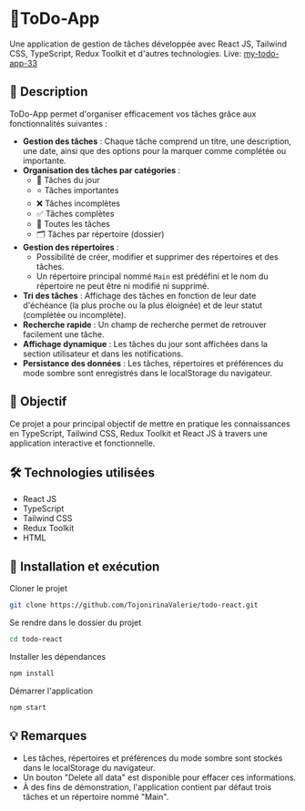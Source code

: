 # 📌ToDo-App

Une application de gestion de tâches développée avec React JS, Tailwind CSS, TypeScript, Redux Toolkit et d'autres technologies.
Live: [my-todo-app-33](https://my-todo-app-33.netlify.app/)

## 📝 Description

ToDo-App permet d'organiser efficacement vos tâches grâce aux fonctionnalités suivantes :

- **Gestion des tâches** : Chaque tâche comprend un titre, une description, une date, ainsi que des options pour la marquer comme complétée ou importante.
- **Organisation des tâches par catégories** :
  - 📅 Tâches du jour
  - ⭐ Tâches importantes
  - ❌ Tâches incomplètes
  - ✅ Tâches complètes
  - 📂 Toutes les tâches
  - 🗂 Tâches par répertoire (dossier)
- **Gestion des répertoires** :
  - Possibilité de créer, modifier et supprimer des répertoires et des tâches.
  - Un répertoire principal nommé `Main` est prédéfini et le nom du répertoire ne peut être ni modifié ni supprimé.
- **Tri des tâches** : Affichage des tâches en fonction de leur date d'échéance (la plus proche ou la plus éloignée) et de leur statut (complétée ou incomplète).
- **Recherche rapide** : Un champ de recherche permet de retrouver facilement une tâche.
- **Affichage dynamique** :
  Les tâches du jour sont affichées dans la section utilisateur et dans les notifications.
- **Persistance des données** :
  Les tâches, répertoires et préférences du mode sombre sont enregistrés dans le localStorage du navigateur.

## 🎯 Objectif

Ce projet a pour principal objectif de mettre en pratique les connaissances en TypeScript, Tailwind CSS, Redux Toolkit et React JS à travers une application interactive et fonctionnelle.

## 🛠️ Technologies utilisées

  - React JS
  - TypeScript
  - Tailwind CSS
  - Redux Toolkit
  - HTML

## 🚀 Installation et exécution

Cloner le projet

```bash
git clone https://github.com/TojonirinaValerie/todo-react.git
```

Se rendre dans le dossier du projet

```bash
cd todo-react
```

Installer les dépendances

```bash
npm install
```

Démarrer l'application

```bash
npm start
```

## 💡 Remarques

- Les tâches, répertoires et préférences du mode sombre sont stockés dans le localStorage du navigateur.
- Un bouton "Delete all data" est disponible pour effacer ces informations.
- À des fins de démonstration, l'application contient par défaut trois tâches et un répertoire nommé "Main".

